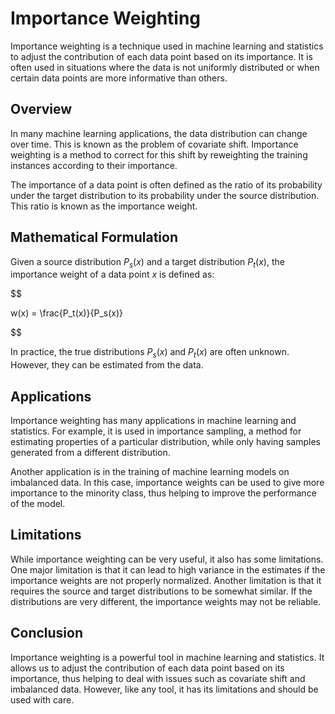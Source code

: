 # Importance Weighting

Importance weighting is a technique used in machine learning and statistics to adjust the contribution of each data point based on its importance. It is often used in situations where the data is not uniformly distributed or when certain data points are more informative than others.

## Overview

In many machine learning applications, the data distribution can change over time. This is known as the problem of covariate shift. Importance weighting is a method to correct for this shift by reweighting the training instances according to their importance.

The importance of a data point is often defined as the ratio of its probability under the target distribution to its probability under the source distribution. This ratio is known as the importance weight.

## Mathematical Formulation

Given a source distribution $P_s(x)$ and a target distribution $P_t(x)$, the importance weight of a data point $x$ is defined as:


$$

w(x) = \frac{P_t(x)}{P_s(x)}

$$


In practice, the true distributions $P_s(x)$ and $P_t(x)$ are often unknown. However, they can be estimated from the data.

## Applications

Importance weighting has many applications in machine learning and statistics. For example, it is used in importance sampling, a method for estimating properties of a particular distribution, while only having samples generated from a different distribution.

Another application is in the training of machine learning models on imbalanced data. In this case, importance weights can be used to give more importance to the minority class, thus helping to improve the performance of the model.

## Limitations

While importance weighting can be very useful, it also has some limitations. One major limitation is that it can lead to high variance in the estimates if the importance weights are not properly normalized. Another limitation is that it requires the source and target distributions to be somewhat similar. If the distributions are very different, the importance weights may not be reliable.

## Conclusion

Importance weighting is a powerful tool in machine learning and statistics. It allows us to adjust the contribution of each data point based on its importance, thus helping to deal with issues such as covariate shift and imbalanced data. However, like any tool, it has its limitations and should be used with care.
